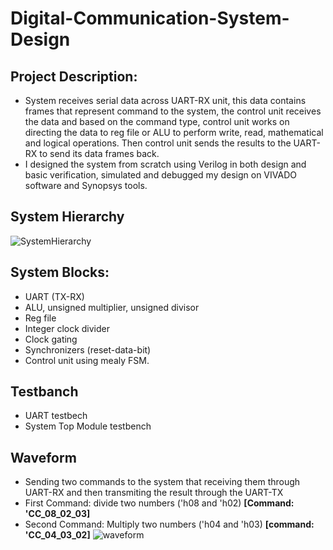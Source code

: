 # Digital-Communication-System-Design
## Project Description: 
* System receives serial data across UART-RX unit, this data contains frames that represent command to the system, the control unit receives the data and based on the command type, control unit works on directing the data to reg file or ALU to perform write, read, mathematical and logical operations. Then control unit sends the results to the UART-RX to send its data frames back.
* I designed the system from scratch using Verilog in both design and basic verification, simulated and debugged my design on VIVADO software and Synopsys tools.

## System Hierarchy
![SystemHierarchy](https://github.com/Ismail-Farahat/Digital-Communication-System-Design/assets/68667962/0e212619-f856-4b23-9769-17650e6b3dee)

## System Blocks: 
* UART (TX-RX)
* ALU, unsigned multiplier, unsigned divisor
* Reg file
* Integer clock divider
* Clock gating
* Synchronizers (reset-data-bit)
* Control unit using mealy FSM.
  
## Testbanch
* UART testbech
* System Top Module testbench

## Waveform
* Sending two commands to the system that receiving them through UART-RX and then transmiting the result through the UART-TX
* First Command: divide two numbers ('h08 and 'h02) **[Command: 'CC_08_02_03]**
* Second Command: Multiply two numbers ('h04 and 'h03) **[command: 'CC_04_03_02]**
![waveform](https://github.com/Ismail-Farahat/Digital-Communication-System-Design/assets/68667962/0aea12d1-afb0-4fdc-8afa-b1041364328b)
